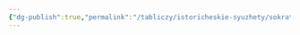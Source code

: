 ```yaml
---
{"dg-publish":true,"permalink":"/tabliczy/istoricheskie-syuzhety/sokrat/","dgPassFrontmatter":true}
---
```



